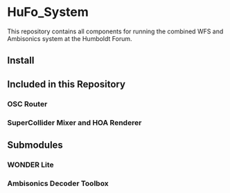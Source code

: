 # HuFo_System

This repository contains all components for running
the combined WFS and Ambisonics system at the Humboldt Forum.


## Install







## Included in this Repository

### OSC Router

### SuperCollider Mixer and HOA Renderer



## Submodules

### WONDER Lite

### Ambisonics Decoder Toolbox
